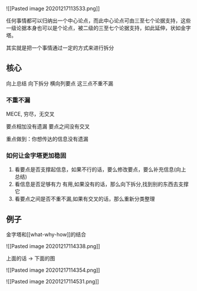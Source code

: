 ![[Pasted image 20201217113533.png]]

任何事情都可以归纳出一个中心论点，而此中心论点可由三至七个论据支持，这些一级论据本身也可以是个论点，被二级的三至七个论据支持，如此延伸，状如金字塔。

其实就是把一个事情通过一定的方式来进行拆分



## 核心
向上总结
向下拆分
横向列要点
这三点不重不漏


### 不重不漏
MECE, 穷尽，无交叉

要点相加没有遗漏
要点之间没有交叉

重点做到：你想传达的信息没有遗漏


### 如何让金字塔更加稳固
1. 看要点是否支撑起信息，如果不行的话，要么修改要点，要么补充信息(向上总结)
2. 看信息是否足够有力 有用,如果没有的话，那么向下拆分,找到别的东西去支撑它
3. 看要点之间是否不重不漏,如果有交叉的话，那么重新分类整理




## 例子

金字塔和[[what-why-how]]的结合

![[Pasted image 20201217114338.png]]

上面的话 -> 下面的图

![[Pasted image 20201217114354.png]]


![[Pasted image 20201217114531.png]]